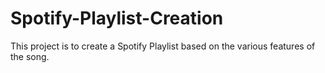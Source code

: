 # Spotify-Playlist-Creation

This project is to create a Spotify Playlist based on the various features of the song.


